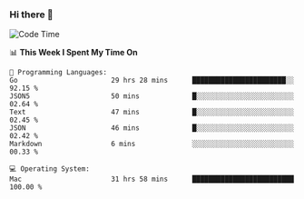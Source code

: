 ### Hi there 👋

<!--
**CrazyCollin/crazycollin** is a ✨ _special_ ✨ repository because its `README.md` (this file) appears on your GitHub profile.

Here are some ideas to get you started:

- 🔭 I’m currently working on ...
- 🌱 I’m currently learning ...
- 👯 I’m looking to collaborate on ...
- 🤔 I’m looking for help with ...
- 💬 Ask me about ...
- 📫 How to reach me: ...
- 😄 Pronouns: ...
- ⚡ Fun fact: ...
-->

<!--START_SECTION:waka-->
![Code Time](http://img.shields.io/badge/Code%20Time-5%2C327%20hrs%2031%20mins-blue)

📊 **This Week I Spent My Time On** 

```text
💬 Programming Languages: 
Go                       29 hrs 28 mins      ███████████████████████░░   92.15 % 
JSON5                    50 mins             █░░░░░░░░░░░░░░░░░░░░░░░░   02.64 % 
Text                     47 mins             █░░░░░░░░░░░░░░░░░░░░░░░░   02.45 % 
JSON                     46 mins             █░░░░░░░░░░░░░░░░░░░░░░░░   02.42 % 
Markdown                 6 mins              ░░░░░░░░░░░░░░░░░░░░░░░░░   00.33 % 

💻 Operating System: 
Mac                      31 hrs 58 mins      █████████████████████████   100.00 % 
```


<!--END_SECTION:waka-->
